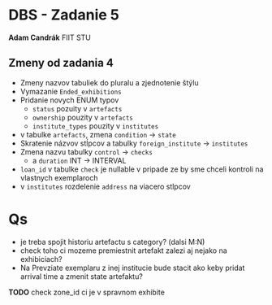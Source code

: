 # DBS - Zadanie 5
**Adam Candrák**
FIIT STU

## Zmeny od zadania 4
- Zmeny nazvov tabuliek do pluralu a zjednotenie štýlu
- Vymazanie `Ended_exhibitions`
- Pridanie novych ENUM typov 
  - `status` pozuity v `artefacts`
  - `ownership` pouzity v `artefacts`
  - `institute_types` pouzity v `institutes`
- v tabulke `artefacts`, zmena `condition` -> `state`
- Skratenie názvov stĺpcov a tabulky `foreign_institute` -> `institutes`
- Zmena nazvu tabulky `control` -> `checks`
  - a `duration` INT -> INTERVAL
- `loan_id` v tabulke `check` je nullable v pripade ze by sme chceli kontroli na vlastnych exemplaroch
- v `institutes` rozdelenie `address` na viacero stlpcov

# Qs
- je treba spojit historiu artefactu s category? (dalsi M:N)
- check toho ci mozeme premiestnit artefakt zalezi aj nejako na exhibiciach?
- Na Prevziate exemplaru z inej institucie bude stacit ako keby pridat arrival time a zmenit state artefaktu?


**TODO** check zone_id ci je v spravnom exhibite